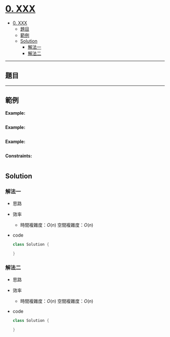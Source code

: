 # [0. XXX](https://leetcode.com/problems/)

- [0. XXX](#0-xxx)
  - [題目](#題目)
  - [範例](#範例)
  - [Solution](#solution)
    - [解法一](#解法一)
    - [解法二](#解法二)

---

## 題目

---

## 範例

**Example:**

```txt

```

**Example:**

```txt

```

**Example:**

```txt

```

**Constraints:**

```txt

```

## Solution

### 解法一

- 思路
- 效率
  - 時間複雜度：$O(n)$
    空間複雜度：$O(n)$
- code

  ```java
  class Solution {

  }
  ```

### 解法二

- 思路
- 效率
  - 時間複雜度：$O(n)$
    空間複雜度：$O(n)$
- code

  ```java
  class Solution {

  }
  ```

